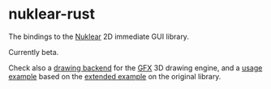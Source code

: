 # nuklear-rust

The bindings to the [Nuklear](https://github.com/vurtun/nuklear) 2D immediate GUI library. 

Currently beta.

Check also a [drawing backend](https://github.com/snuk182/nuklear-backend-gfx) for the [GFX](https://github.com/gfx-rs/gfx)  3D drawing engine, and a [usage example](https://github.com/snuk182/nuklear-test) based on the [extended example](https://github.com/vurtun/nuklear/blob/master/example/extended.c) on the original library.
